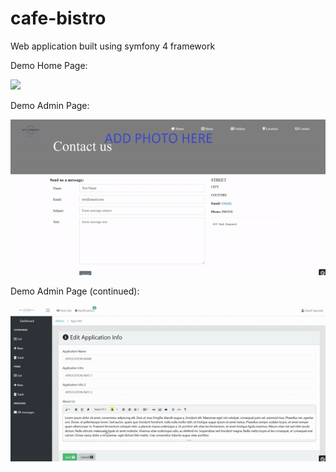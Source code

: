 # cafe-bistro
Web application built using symfony 4 framework

Demo Home Page:

<img src="ezgif.com-video-to-gif.gif" /> 

Demo Admin Page:

<img src="ezgif.com-video-to-gif(1).gif" /> 


Demo Admin Page (continued):

<img src="ezgif.com-video-to-gif(2).gif" /> 
